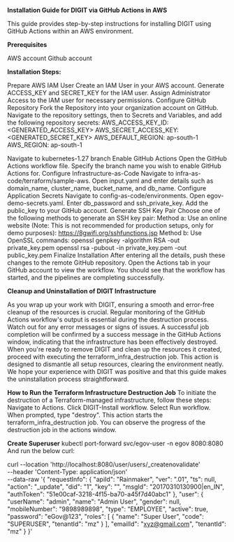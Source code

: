 **Installation Guide for DIGIT via GitHub Actions in AWS**

This guide provides step-by-step instructions for installing DIGIT using GitHub Actions within an AWS environment.

**Prerequisites**

AWS account
Github account

**Installation Steps:**

Prepare AWS IAM User
Create an IAM User in your AWS account.
Generate ACCESS_KEY and SECRET_KEY for the IAM user.
Assign Administrator Access to the IAM user for necessary permissions.
Configure GitHub Repository
Fork the Repository into your organization account on GitHub.
Navigate to the repository settings, then to Secrets and Variables, and add the following repository secrets:
AWS_ACCESS_KEY_ID: <GENERATED_ACCESS_KEY>
AWS_SECRET_ACCESS_KEY: <GENERATED_SECRET_KEY>
AWS_DEFAULT_REGION: ap-south-1
AWS_REGION: ap-south-1

Navigate to kubernetes-1.27 branch
Enable GitHub Actions
Open the GitHub Actions workflow file.
Specify the branch name you wish to enable GitHub Actions for.
Configure Infrastructure-as-Code
Navigate to infra-as-code/terraform/sample-aws.
Open input.yaml and enter details such as domain_name, cluster_name, bucket_name, and db_name.
Configure Application Secrets
Navigate to config-as-code/environments.
Open egov-demo-secrets.yaml.
Enter db_password and ssh_private_key. Add the public_key to your GitHub account.
Generate SSH Key Pair
Choose one of the following methods to generate an SSH key pair:
Method a: Use an online website (Note: This is not recommended for production setups, only for demo purposes): https://8gwifi.org/sshfunctions.jsp
Method b: Use OpenSSL commands:
openssl genpkey -algorithm RSA -out private_key.pem
openssl rsa -pubout -in private_key.pem -out public_key.pem
Finalize Installation
After entering all the details, push these changes to the remote GitHub repository. Open the Actions tab in your GitHub account to view the workflow. You should see that the workflow has started, and the pipelines are completing successfully.

**Cleanup and Uninstallation of DIGIT Infrastructure**

As you wrap up your work with DIGIT, ensuring a smooth and error-free cleanup of the resources is crucial. Regular monitoring of the GitHub Actions workflow's output is essential during the destruction process. Watch out for any error messages or signs of issues. A successful job completion will be confirmed by a success message in the GitHub Actions window, indicating that the infrastructure has been effectively destroyed.
When you're ready to remove DIGIT and clean up the resources it created, proceed with executing the terraform_infra_destruction job. This action is designed to dismantle all setup resources, clearing the environment neatly.
We hope your experience with DIGIT was positive and that this guide makes the uninstallation process straightforward.

**How to Run the Terraform Infrastructure Destruction Job**
To initiate the destruction of a Terraform-managed infrastructure, follow these steps:
Navigate to Actions.
Click DIGIT-Install workflow.
Select Run workflow.
When prompted, type "destroy". This action starts the terraform_infra_destruction job.
You can observe the progress of the destruction job in the actions window.

**Create Superuser**
 kubectl port-forward svc/egov-user -n egov 8080:8080
 And run the below curl:

 curl --location 'http://localhost:8080/user/users/_createnovalidate' \
--header 'Content-Type: application/json' \
--data-raw '{
  "requestInfo": {
    "apiId": "Rainmaker",
    "ver": ".01",
    "ts": null,
    "action": "_update",
    "did": "1",
    "key": "",
    "msgId": "20170310130900|en_IN",
    "authToken": "51e00caf-3218-4f15-ba70-a45f7d40abc1"
  },
  "user": {
    "userName": "admin",
    "name": "Admin User",
    "gender": null,
    "mobileNumber": "9898989898",
    "type": "EMPLOYEE",
    "active": true,
    "password": "eGov@123",
    "roles": [
      {
        "name": "Super User",
        "code": "SUPERUSER",
        "tenantId": "mz"
      }
    ],
    "emailId": "xyz@gmail.com",
    "tenantId": "mz"
  }
}'

